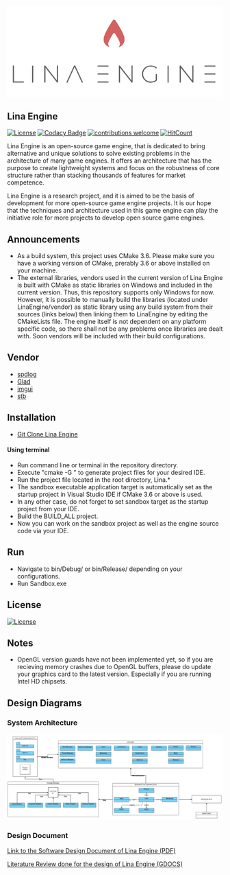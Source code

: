 ![Lina](Docs/Images/LinaLogo.png?raw=true "Title")

## Lina Engine  
[![License](https://img.shields.io/badge/License-Apache%202.0-blue.svg)](https://opensource.org/licenses/Apache-2.0) 
[![Codacy Badge](https://api.codacy.com/project/badge/Grade/12c68c16c719427786597403aee43eb4)](https://app.codacy.com/app/inanevin/LinaEngine?utm_source=github.com&utm_medium=referral&utm_content=inanevin/LinaEngine&utm_campaign=Badge_Grade_Dashboard)
[![contributions welcome](https://img.shields.io/badge/contributions-welcome-brightgreen.svg?style=flat)](https://github.com/inanevin/LinaEngine/issues) 
[![HitCount](http://hits.dwyl.io/inanevin/LinaEngine.svg)](http://hits.dwyl.io/inanevin/LinaEngine)

Lina Engine is an open-source game engine, that is dedicated to bring alternative and unique solutions to solve existing problems in the architecture of many game engines. It offers an architecture that has the purpose to create lightweight systems and focus on the robustness of core structure rather than stacking thousands of features for market competence. 

Lina Engine is a research project, and it is aimed to be the basis of development for more open-source game engine projects. It is our hope that the techniques and architecture used in this game engine can play the initiative role for more projects to develop open source game engines.

## Announcements

- As a build system, this project uses CMake 3.6. Please make sure you have a working version of CMake, prerably 3.6 or above installed on your machine.
- The external libraries, vendors used in the current version of Lina Engine is built with CMake as static libraries on Windows and included in the current version. Thus, this repository supports only Windows for now. However, it is possible to manually build the libraries (located under LinaEngine/vendor) as static library using any build system from their sources (links below) then linking them to LinaEngine by editing the CMakeLists file. The engine itself is not dependent on any platform specific code, so there shall not be any problems once libraries are dealt with. Soon vendors will be included with their build configurations.

## Vendor

-  [spdlog](https://github.com/gabime/spdlog)
-  [Glad](https://github.com/Dav1dde/glad)
-  [imgui](https://github.com/ocornut/imgui)
-  [stb](https://github.com/nothings/stb)

## Installation

-  [Git Clone Lina Engine](https://github.com/inanevin/LinaEngine)

#### Using terminal

-  Run command line or terminal in the repository directory.
-  Execute "cmake -G <options>" to generate project files for your desired IDE.
-  Run the project file located in the root directory, Lina.*
-  The sandbox executable application target is automatically set as the startup project in Visual Studio IDE if CMake 3.6 or above is used.
-  In any other case, do not forget to set sandbox target as the startup project from your IDE.
-  Build the BUILD_ALL project.
-  Now you can work on the sandbox project as well as the engine source code via your IDE.

## Run

-  Navigate to bin/Debug/ or bin/Release/ depending on your configurations.
-  Run Sandbox.exe

## License

[![License](https://img.shields.io/badge/License-Apache%202.0-blue.svg)](https://opensource.org/licenses/Apache-2.0)

## Notes

-  OpenGL version guards have not been implemented yet, so if you are recieving memory crashes due to OpenGL buffers, please do update your graphics card to the latest version. Especially if you are running Intel HD chipsets.

## Design Diagrams

### System Architecture
![Diagram 1](Docs/Images/SCS.png?raw=true "Title")

### Design Document

[Link to the Software Design Document of Lina Engine (PDF)](https://docs.wixstatic.com/ugd/816f17_eef322d102a94845859da33004254fff.pdf)

[Literature Review done for the design of Lina Engine (GDOCS)](https://docs.google.com/document/d/1Pu_fJU6x_tfXkGBrjXe9A6gk-s-qliDu00Ic1RWWDmk/edit?usp=sharing)
